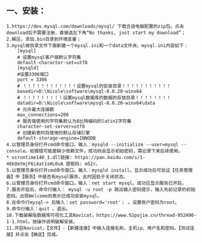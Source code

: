 ## 一、安装：  
    1.https://dev.mysql.com/downloads/mysql/ 下载合适电脑配置的zip包。点击download后不需要注册，直接选左下角“No thanks, just start my download”；  
    2.解压，添加.bin目录到环境变量；  
    3.mysql根目录文件下面新建一个mysql.ini和一个data文件夹。mysql.ini内容如下：  
        [mysql]  
        # 设置mysql客户端默认字符集  
        default-character-set=utf8   
        [mysqld]  
        #设置3306端口  
        port = 3306   
        # ！！！！！！！！！！！！设置mysql的安装目录！！！！！！！！！！！  
        basedir=D:\Nicole\software\mysql-8.0.20-winx64  
        # ！！！！！！！！！设置mysql数据库的数据的存放目录！！！！！！！！  
        datadir=D:\Nicole\software\mysql-8.0.20-winx64\data  
        # 允许最大连接数  
        max_connections=200  
        # 服务端使用的字符集默认为8比特编码的latin1字符集  
        character-set-server=utf8  
        # 创建新表时将使用的默认存储引擎  
        default-storage-engine=INNODB  
    4.以管理员身份打开cmd命令窗口。输入：mysqld --initialize --user=mysql --console。如报错可能是缺少依赖文件。成功则会显示初始密码，需记录下来后续使用。  
    * vcruntime140_1.dll链接: https://pan.baidu.com/s/1-46kOeYmjF6i4at1sHL0uA 提取码: m52r。  
    5.以管理员身份打开cmd命令窗口。输入：mysqld install。显示成功后可验证【任务管理器】中【服务】中是否有mysql服务，此时因处于关闭状态。  
    6.以管理员身份打开cmd命令窗口。输入：net start mysql。成功应显示服务已开启。
    7.服务开启后，命令行输入： mysql -u root -p 跳出输入密码提示，输入先前记录的初始密码。出现Welcome则表示已成功安装mysql。  
    8.在命令行mysql-> 后输入：set password='root'； 。设置账户密码为root。  
    9.命令行输入：quit 。退出。  
    10.下载破解版数据库可视化工具Navicat，https://www.52pojie.cn/thread-952490-1-1.html。按操作说明破解安装。  
    11.开启Navicat，【文件】-【新建连接】中输入连接名称、主机ip、用户名和密码。【测试连接】并点击【确定】完成。  
    
